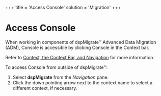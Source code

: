 +++
title = 'Access Console'
solution = 'Migration'
+++

# Access Console

When working in components of dspMigrate™ Advanced Data Migration (ADM),
Console is accessible by clicking Console in the Context bar.

Refer to [Context, the Context Bar, and
Navigation](../../dspMigrate/Context_Navigation) for more
information.

To access Console from outside of dspMigrate™:

1.  Select **dspMigrate** from the *Navigation* pane.
2.  Click the down pointing arrow next to the context name to select a
    different context, if necessary.
